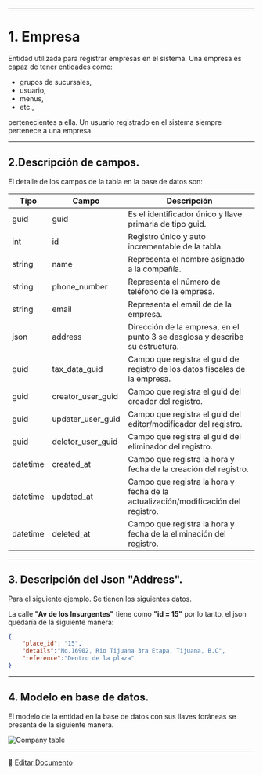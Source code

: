 _ _ _

# 1. Empresa

Entidad utilizada para registrar empresas en el sistema. Una empresa es capaz de tener entidades como:

* grupos de sucursales,
* usuario,
* menus,
* etc.,

pertenecientes a ella. Un usuario registrado en el sistema siempre pertenece a una empresa.

<!-- Diagrama de la base de datos [(Link aquí)](https://app.diagrams.net/#G1TR1Q9nC36PcOae7jeaJIxgDLTjUUpkfL). -->
_ _ _

## 2.Descripción de campos.

El detalle de los campos de la tabla en la base de datos son:

| Tipo | Campo | Descripción |
|-|-|-|
| guid | guid | Es el identificador único y llave primaria de tipo guid. |
| int | id | Registro único y auto incrementable de la tabla. |
| string | name | Representa el nombre asignado a la compañía. |
| string | phone_number | Representa el número de teléfono de la empresa. |
| string | email | Representa el email de de la empresa. |
| json | address | Dirección de la empresa, en el punto 3 se desglosa y describe su estructura. |
| guid | tax_data_guid | Campo que registra el guid de registro de los datos fiscales de la empresa. |
| guid | creator_user_guid | Campo que registra el guid del creador del registro. |
| guid | updater_user_guid | Campo que registra el guid del editor/modificador del registro. |
| guid | deletor_user_guid | Campo que registra el guid del eliminador del registro. |
| datetime | created_at | Campo que registra la hora y fecha de la creación del registro. |
| datetime | updated_at | Campo que registra la hora y fecha de la actualización/modificación del registro. |
| datetime | deleted_at | Campo que registra la hora y fecha de la eliminación del registro. |


---

## 3.  Descripción del Json "Address".

Para el siguiente ejemplo. Se tienen los siguientes datos.

La calle **"Av de los Insurgentes"** tiene como **"id = 15"** por lo tanto, el json quedaría de la siguiente manera:

```json
{
    "place_id": "15",
    "details":"No.16902, Rio Tijuana 3ra Etapa, Tijuana, B.C",
    "reference":"Dentro de la plaza"
}
```

---

## 4.  Modelo en base de datos.

El modelo de la entidad en la base de datos con sus llaves foráneas se presenta de la siguiente manera.

![Company table](/images/CompanyTable.png)

_ _ _

📝 [Editar Documento](https://github.com/4uRest/documentation/blob/master/basedata/entities/Company.md)
